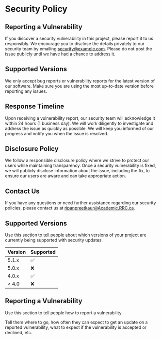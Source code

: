 # Security Policy

## Reporting a Vulnerability

If you discover a security vulnerability in this project, please report it to us responsibly. We encourage you to disclose the details privately to our security team by emailing security@example.com. Please do not post the issue publicly until we have had a chance to address it.

## Supported Versions

We only accept bug reports or vulnerability reports for the latest version of our software. Make sure you are using the most up-to-date version before reporting any issues.

## Response Timeline

Upon receiving a vulnerability report, our security team will acknowledge it within 24 hours (1 business day). We will work diligently to investigate and address the issue as quickly as possible. We will keep you informed of our progress and notify you when the issue is resolved.

## Disclosure Policy

We follow a responsible disclosure policy where we strive to protect our users while maintaining transparency. Once a security vulnerability is fixed, we will publicly disclose information about the issue, including the fix, to ensure our users are aware and can take appropriate action.

## Contact Us

If you have any questions or need further assistance regarding our security policies, please contact us at ripanpreetkaur@Academic.RRC.ca.

## Supported Versions

Use this section to tell people about which versions of your project are
currently being supported with security updates.

| Version | Supported          |
| ------- | ------------------ |
| 5.1.x   | :white_check_mark: |
| 5.0.x   | :x:                |
| 4.0.x   | :white_check_mark: |
| < 4.0   | :x:                |

## Reporting a Vulnerability

Use this section to tell people how to report a vulnerability.

Tell them where to go, how often they can expect to get an update on a
reported vulnerability, what to expect if the vulnerability is accepted or
declined, etc.

